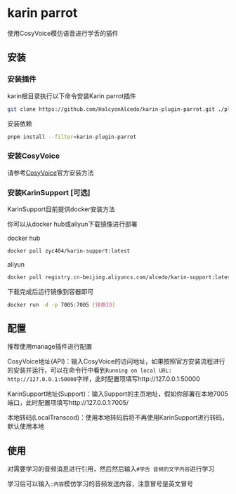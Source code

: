 # karin parrot

使用CosyVoice模仿语音进行学舌的插件

## 安装

### 安装插件

karin根目录执行以下命令安装Karin parrot插件
```bash
git clone https://github.com/HalcyonAlcedo/karin-plugin-parrot.git ./plugins/karin-plugin-parrot
```
安装依赖
```bash
pnpm install --filter=karin-plugin-parrot
```

### 安装CosyVoice
请参考[CosyVoice](https://github.com/FunAudioLLM/CosyVoice)官方安装方法

### 安装KarinSupport [可选]
KarinSupport目前提供docker安装方法

你可以从docker hub或aliyun下载镜像进行部署

docker hub
```bash
docker pull zyc404/karin-support:latest
```
aliyun
```bash
docker pull registry.cn-beijing.aliyuncs.com/alcedo/karin-support:latest
```

下载完成后运行镜像到容器即可
```bash
docker run -d -p 7005:7005 [镜像ID]
```
## 配置
推荐使用manage插件进行配置

CosyVoice地址(API)：输入CosyVoice的访问地址，如果按照官方安装流程进行的安装并运行，可以在命令行中看到```Running on local URL:  http://127.0.0.1:50000```字样，此时配置项填写http://127.0.0.1:50000

KarinSupport地址(Support)：输入Support的主页地址，假如你部署在本地7005端口，此时配置项填写http://127.0.0.1:7005/

本地转码(LocalTranscod)：使用本地转码后将不再使用KarinSupport进行转码，默认使用本地

## 使用

对需要学习的音频消息进行引用，然后然后输入``` #学舌 音频的文字内容 ```进行学习

学习后可以输入``` :内容 ```模仿学习的音频发送内容，注意冒号是英文冒号
